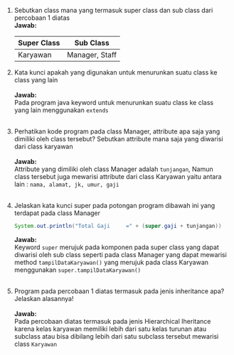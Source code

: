 1. Sebutkan class mana yang termasuk super class dan sub class dari percobaan 1 diatas <br />
    **Jawab:**

   | Super Class | Sub Class      |
   |-------------|----------------|
   | Karyawan    | Manager, Staff |

2. Kata kunci apakah yang digunakan untuk menurunkan suatu class ke class yang lain
    <br><br>
    **Jawab:** <br>
    Pada program java keyword untuk menurunkan suatu class ke class yang lain menggunakan `extends`<br><br>

3. Perhatikan kode program pada class Manager, attribute apa saja yang dimiliki oleh class tersebut? Sebutkan attribute mana saja yang diwarisi dari class karyawan
    <br><br>
    **Jawab:**<br>
    Attribute yang dimiliki oleh class Manager adalah `tunjangan`, Namun class tersebut juga mewarisi attribute dari class Karyawan yaitu antara lain : `nama, alamat, jk, umur, gaji` <br><br>

4. Jelaskan kata kunci super pada potongan program dibawah ini yang terdapat pada class Manager
    ```java
   System.out.println("Total Gaji     =" + (super.gaji + tunjangan))
   ```
    **Jawab:**<br>
    Keyword `super` merujuk pada komponen pada super class yang dapat diwarisi oleh sub class seperti pada class Manager yang dapat mewarisi method `tampilDataKaryawan()` yang merujuk pada class Karyawan menggunakan `super.tampilDataKaryawan()` <br><br>
5. Program pada percobaan 1 diatas termasuk pada jenis inheritance apa? Jelaskan alasannya!
    <br><br>
    **Jawab:**<br>
    Pada percobaan diatas termasuk pada jenis Hierarchical Iheritance karena kelas karyawan memiliki lebih dari satu kelas turunan atau subclass atau bisa dibilang lebih dari satu subclass tersebut mewarisi class `Karyawan`
